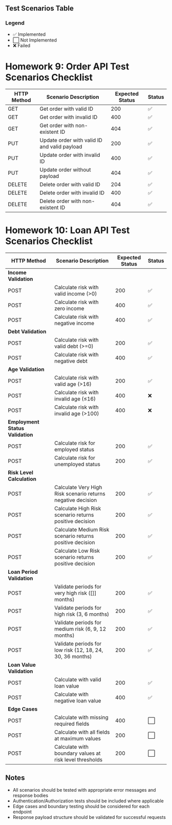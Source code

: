 ## Test Scenarios Table

### Legend

- ✅ Implemented
- ⬜ Not Implemented
- ❌ Failed

# Homework 9: Order API Test Scenarios Checklist

| HTTP Method | Scenario Description                         | Expected Status | Status |
| ----------- | -------------------------------------------- | --------------- | ------ |
| GET         | Get order with valid ID                      | 200             | ✅     |
| GET         | Get order with invalid ID                    | 400             | ✅     |
| GET         | Get order with non-existent ID               | 404             | ✅     |
| PUT         | Update order with valid ID and valid payload | 200             | ✅     |
| PUT         | Update order with invalid ID                 | 400             | ✅     |
| PUT         | Update order without payload                 | 404             | ✅     |
| DELETE      | Delete order with valid ID                   | 204             | ✅     |
| DELETE      | Delete order with invalid ID                 | 400             | ✅     |
| DELETE      | Delete order with non-existent ID            | 404             | ✅     |

# Homework 10: Loan API Test Scenarios Checklist

| HTTP Method                      | Scenario Description                                        | Expected Status | Status |
| -------------------------------- | ----------------------------------------------------------- | --------------- | ------ |
| **Income Validation**            |                                                             |                 |        |
| POST                             | Calculate risk with valid income (>0)                       | 200             | ✅     |
| POST                             | Calculate risk with zero income                             | 400             | ✅     |
| POST                             | Calculate risk with negative income                         | 400             | ✅     |
| **Debt Validation**              |                                                             |                 |        |
| POST                             | Calculate risk with valid debt (>=0)                        | 200             | ✅     |
| POST                             | Calculate risk with negative debt                           | 400             | ✅     |
| **Age Validation**               |                                                             |                 |        |
| POST                             | Calculate risk with valid age (>16)                         | 200             | ✅     |
| POST                             | Calculate risk with invalid age (≤16)                       | 400             | ❌     |
| POST                             | Calculate risk with invalid age (>100)                      | 400             | ❌     |
| **Employment Status Validation** |                                                             |                 |        |
| POST                             | Calculate risk for employed status                          | 200             | ✅     |
| POST                             | Calculate risk for unemployed status                        | 200             | ✅     |
| **Risk Level Calculation**       |                                                             |                 |        |
| POST                             | Calculate Very High Risk scenario returns negative decision | 200             | ✅     |
| POST                             | Calculate High Risk scenario returns positive decision      | 200             | ✅     |
| POST                             | Calculate Medium Risk scenario returns positive decision    | 200             | ✅     |
| POST                             | Calculate Low Risk scenario returns positive decision       | 200             | ✅     |
| **Loan Period Validation**       |                                                             |                 |        |
| POST                             | Validate periods for very high risk ([]] months)            | 200             | ✅     |
| POST                             | Validate periods for high risk (3, 6 months)                | 200             | ✅     |
| POST                             | Validate periods for medium risk (6, 9, 12 months)          | 200             | ✅     |
| POST                             | Validate periods for low risk (12, 18, 24, 30, 36 months)   | 200             | ✅     |
| **Loan Value Validation**        |                                                             |                 |        |
| POST                             | Calculate with valid loan value                             | 200             | ✅     |
| POST                             | Calculate with negative loan value                          | 400             | ✅     |
| **Edge Cases**                   |                                                             |                 |        |
| POST                             | Calculate with missing required fields                      | 400             | ⬜     |
| POST                             | Calculate with all fields at maximum values                 | 200             | ⬜     |
| POST                             | Calculate with boundary values at risk level thresholds     | 200             | ⬜     |

## Notes

- All scenarios should be tested with appropriate error messages and response bodies
- Authentication/Authorization tests should be included where applicable
- Edge cases and boundary testing should be considered for each endpoint
- Response payload structure should be validated for successful requests

